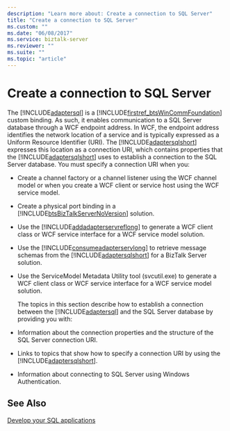 ```yaml
---
description: "Learn more about: Create a connection to SQL Server"
title: "Create a connection to SQL Server"
ms.custom: ""
ms.date: "06/08/2017"
ms.service: biztalk-server
ms.reviewer: ""
ms.suite: ""
ms.topic: "article"
---
```

# Create a connection to SQL Server
The [!INCLUDE[adaptersql](../../includes/adaptersql-md.md)] is a [!INCLUDE[firstref_btsWinCommFoundation](../../includes/firstref-btswincommfoundation-md.md)] custom binding. As such, it enables communication to a SQL Server database through a WCF endpoint address. In WCF, the endpoint address identifies the network location of a service and is typically expressed as a Uniform Resource Identifier (URI). The [!INCLUDE[adaptersqlshort](../../includes/adaptersqlshort-md.md)] expresses this location as a connection URI, which contains properties that the [!INCLUDE[adaptersqlshort](../../includes/adaptersqlshort-md.md)] uses to establish a connection to the SQL Server database. You must specify a connection URI when you:  
  
- Create a channel factory or a channel listener using the WCF channel model or when you create a WCF client or service host using the WCF service model.  
  
- Create a physical port binding in a [!INCLUDE[btsBizTalkServerNoVersion](../../includes/btsbiztalkservernoversion-md.md)] solution.  
  
- Use the [!INCLUDE[addadapterservreflong](../../includes/addadapterservreflong-md.md)] to generate a WCF client class or WCF service interface for a WCF service model solution.  
  
- Use the [!INCLUDE[consumeadapterservlong](../../includes/consumeadapterservlong-md.md)] to retrieve message schemas from the [!INCLUDE[adaptersqlshort](../../includes/adaptersqlshort-md.md)] for a BizTalk Server solution.  
  
- Use the ServiceModel Metadata Utility tool (svcutil.exe) to generate a WCF client class or WCF service interface for a WCF service model solution.  
  
  The topics in this section describe how to establish a connection between the [!INCLUDE[adaptersql](../../includes/adaptersql-md.md)] and the SQL Server database by providing you with:  
  
- Information about the connection properties and the structure of the SQL Server connection URI.  
  
- Links to topics that show how to specify a connection URI by using the [!INCLUDE[adaptersqlshort](../../includes/adaptersqlshort-md.md)].  
  
- Information about connecting to SQL Server using Windows Authentication.  
  
  
  
## See Also  
[Develop your SQL applications](../../adapters-and-accelerators/adapter-sql/develop-your-sql-applications.md)
